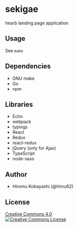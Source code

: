 # sekigae

hearb landing page application

## Usage

See `make`

## Dependencies

- GNU make
- Go
- npm

## Libraries

- Echo
- webpack
- typings
- React
- Redux
- react-redux
- jQuery (only for Ajax)
- TypeScript
- node-sass

## Author

- Hiromu Kobayashi (@himu62)

## License

[Creative Commons 4.0  
![Creative Commons License](https://i.creativecommons.org/l/by/4.0/88x31.png)](http://creativecommons.org/licenses/by/4.0/)
